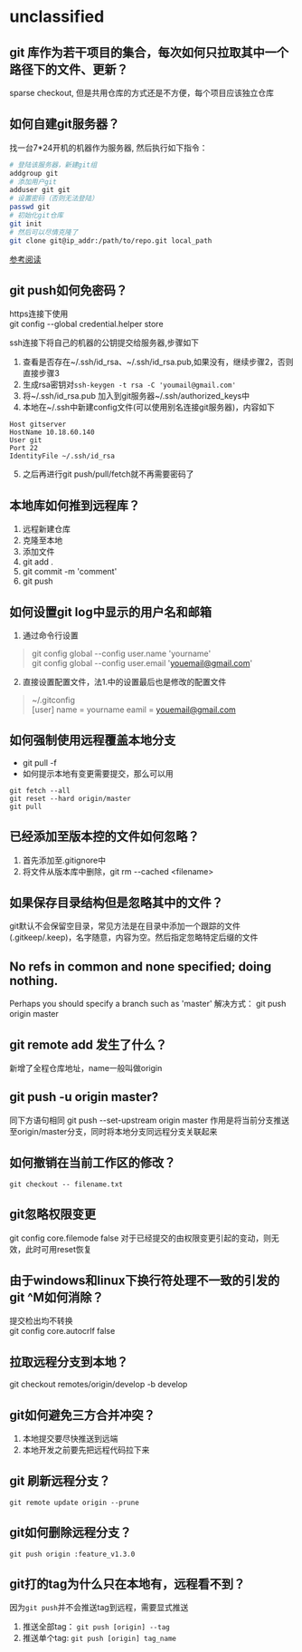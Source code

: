 # unclassified

## git 库作为若干项目的集合，每次如何只拉取其中一个路径下的文件、更新？
sparse checkout, 但是共用仓库的方式还是不方便，每个项目应该独立仓库

## 如何自建git服务器？
找一台7*24开机的机器作为服务器, 然后执行如下指令：
```bash
# 登陆该服务器，新建git组
addgroup git
# 添加用户git
adduser git git
# 设置密码（否则无法登陆）
passwd git
# 初始化git仓库
git init
# 然后可以尽情克隆了
git clone git@ip_addr:/path/to/repo.git local_path
```
[参考阅读](http://www.runoob.com/git/git-server.html)

## git push如何免密码？
https连接下使用  
git config --global credential.helper store  

ssh连接下将自己的机器的公钥提交给服务器,步骤如下  
1. 查看是否存在~/.ssh/id_rsa、~/.ssh/id_rsa.pub,如果没有，继续步骤2，否则直接步骤3
2. 生成rsa密钥对`ssh-keygen -t rsa -C 'youmail@gmail.com'`
3. 将~/.ssh/id_rsa.pub 加入到git服务器~/.ssh/authorized_keys中
4. 本地在~/.ssh中新建config文件(可以使用别名连接git服务器)，内容如下
```
Host gitserver
HostName 10.18.60.140
User git
Port 22
IdentityFile ~/.ssh/id_rsa
```
5. 之后再进行git push/pull/fetch就不再需要密码了

## 本地库如何推到远程库？
1. 远程新建仓库
2. 克隆至本地
3. 添加文件
4. git add .
5. git commit -m 'comment'
6. git push

## 如何设置git log中显示的用户名和邮箱
1. 通过命令行设置  
>git config global --config user.name 'yourname'  
git config global --config user.email 'youemail@gmail.com'  
2. 直接设置配置文件，法1.中的设置最后也是修改的配置文件  
>~/.gitconfig  
[user]
  name = yourname
  eamil = youemail@gmail.com

## 如何强制使用远程覆盖本地分支
* git pull -f
* 如何提示本地有变更需要提交，那么可以用
```
git fetch --all
git reset --hard origin/master
git pull
```

## 已经添加至版本控的文件如何忽略？
1. 首先添加至.gitignore中
2. 将文件从版本库中删除，git rm --cached \<filename\>

## 如果保存目录结构但是忽略其中的文件？
git默认不会保留空目录，常见方法是在目录中添加一个跟踪的文件(.gitkeep/.keep)，名字随意，内容为空。然后指定忽略特定后缀的文件

## No refs in common and none specified; doing nothing.
Perhaps you should specify a branch such as 'master'
解决方式：
git push origin master

## git remote add <name> <url>发生了什么？
新增了全程仓库地址，name一般叫做origin

## git push -u origin master?
同下方语句相同
git push --set-upstream origin master
作用是将当前分支推送至origin/master分支，同时将本地分支同远程分支关联起来

## 如何撤销在当前工作区的修改？
`git checkout -- filename.txt`

## git忽略权限变更
git config core.filemode false
对于已经提交的由权限变更引起的变动，则无效，此时可用reset恢复

## 由于windows和linux下换行符处理不一致的引发的git ^M如何消除？
提交检出均不转换  
git config core.autocrlf false

## 拉取远程分支到本地？
git checkout remotes/origin/develop -b develop

## git如何避免三方合并冲突？
1. 本地提交要尽快推送到远端
2. 本地开发之前要先把远程代码拉下来

## git 刷新远程分支？
```
git remote update origin --prune
```

## git如何删除远程分支？
`git push origin :feature_v1.3.0`

## git打的tag为什么只在本地有，远程看不到？
因为`git push`并不会推送tag到远程，需要显式推送
1. 推送全部tag： `git push [origin] --tag`
2. 推送单个tag:  `git push [origin] tag_name`